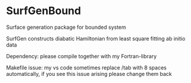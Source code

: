 # SurfGenBound
Surface generation package for bounded system

SurfGen constructs diabatic Hamiltonian from least square fitting ab initio data

Dependency: please compile together with my Fortran-library

Makefile issue: my vs code sometimes replace /tab with 8 spaces automatically, if you see this issue arising please change them back
